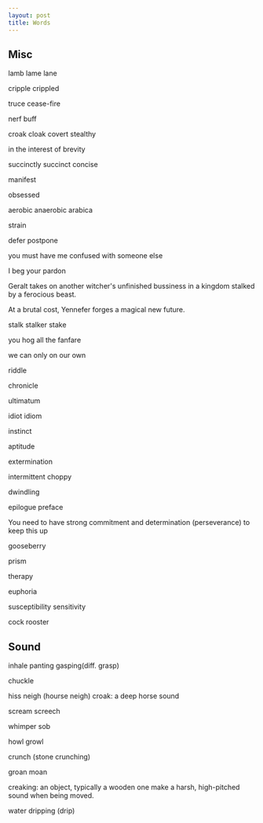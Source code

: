 ```yaml
---
layout: post
title: Words
---
```


## Misc

lamb lame lane

cripple crippled

truce cease-fire

nerf buff

croak cloak covert stealthy

in the interest of brevity

succinctly succinct concise

manifest 

obsessed

aerobic anaerobic arabica

strain 

defer postpone

you must have me confused with someone else

I beg your pardon

Geralt takes on another witcher's unfinished bussiness in a kingdom stalked by a ferocious beast.

At a brutal cost, Yennefer forges a magical new future.

stalk stalker stake

you hog all the fanfare

we can only on our own

riddle

chronicle

ultimatum

idiot idiom

instinct

aptitude

extermination

intermittent choppy

dwindling

epilogue preface

You need to have strong commitment and determination (perseverance) to keep this up 

gooseberry

prism

therapy

euphoria

susceptibility sensitivity

cock rooster 



## Sound

inhale panting gasping(diff. grasp) 

chuckle 

hiss neigh (hourse neigh)  croak: a deep horse sound 

scream screech 

whimper sob 

howl growl 

crunch (stone crunching) 

groan moan

creaking: an object, typically a wooden one make a harsh, high-pitched sound when being moved.

water dripping (drip)

 

